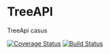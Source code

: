 # TreeAPI
TreeApi casus

[![Coverage Status](https://coveralls.io/repos/vincentfree/TreeAPI/badge.svg)](https://coveralls.io/r/vincentfree/TreeAPI) [![Build Status](https://travis-ci.org/vincentfree/TreeAPI.svg?branch=master)](https://travis-ci.org/vincentfree/TreeAPI)
